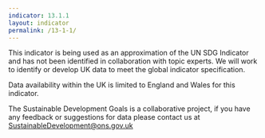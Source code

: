 ```yaml
---
indicator: 13.1.1
layout: indicator
permalink: /13-1-1/
---
```

This indicator is being used as an approximation of the UN SDG Indicator and has not been identified in collaboration with topic experts. We will work to identify or develop UK data to meet the global indicator specification.

Data availability within the UK is limited to England and Wales for this indicator.
  
The Sustainable Development Goals is a collaborative project, if you have any feedback or suggestions for data please contact us at <SustainableDevelopment@ons.gov.uk>
